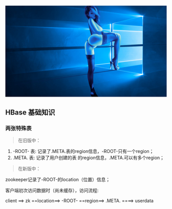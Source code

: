 ![image](/pic/nana.jpg)

## HBase 基础知识

### 两张特殊表

> 在旧版中：

1. -ROOT- 表: 记录了.META.表的region信息，-ROOT-只有一个region；
2. .META. 表: 记录了用户创建的表 的region信息，.META.可以有多个region；

> 在新版中：


zookeeper记录了-ROOT-的location（位置）信息；

客户端初次访问数据时（尚未缓存），访问流程:

client ==> zk ==location==> -ROOT- ==region==> .META. ====> userdata 